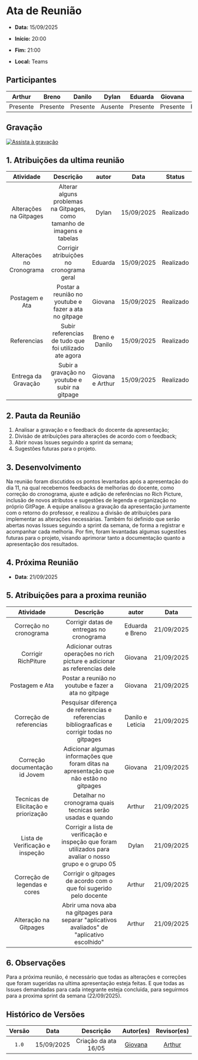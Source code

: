 # Ata de Reunião 

- **Data:** 15/09/2025 

- **Início:** 20:00

- **Fim:** 21:00

- **Local:** Teams

## Participantes

| Arthur | Breno | Danilo | Dylan | Eduarda | Giovana | Leticia |
| :-: | :-: | :-: | :-: | :-: | :-: | :-: |
| Presente | Presente | Presente | Ausente | Presente | Presente | Presente |

## Gravação

[![Assista à gravação](https://img.youtube.com/vi/QfbpWL-Z-Os/hqdefault.jpg)](https://youtu.be/QfbpWL-Z-Os)

## 1. Atribuições da ultima reunião 

| Atividade | Descrição | autor | Data | Status | 
| :-: | :-: | :-: | :-: | :-: | 
| Alterações na Gitpages | Alterar alguns problemas na Gitpages, como tamanho de imagens e tabelas | Dylan | 15/09/2025 | Realizado |
| Alterações no Cronograma | Corrigir atribuições no cronograma geral | Eduarda | 15/09/2025 | Realizado |
| Postagem e Ata | Postar a reunião no youtube e fazer a ata no gitpage | Giovana | 15/09/2025 |  Realizado |
| Referencias | Subir referencias de tudo que foi utilizado ate agora | Breno e Danilo | 15/09/2025 | Realizado |
| Entrega da Gravação | Subir a gravação no youtube e subir na gitpage | Giovana e Arthur | 15/09/2025 | Realizado |

## 2. Pauta da Reunião

1. Analisar a gravação e o feedback do docente da apresentação;
2. Divisão de atribuições para alterações de acordo com o feedback;
3. Abrir novas Issues seguindo a sprint da semana;
4. Sugestões futuras para o projeto.


## 3. Desenvolvimento

Na reunião foram discutidos os pontos levantados após a apresentação do dia 11, na qual recebemos feedbacks de melhorias do docente, como correção do cronograma, ajuste e adição de referências no Rich Picture, inclusão de novos atributos e sugestões de legenda e organização no próprio GitPage. A equipe analisou a gravação da apresentação juntamente com o retorno do professor, e realizou a divisão de atribuições para implementar as alterações necessárias. Também foi definido que serão abertas novas Issues seguindo a sprint da semana, de forma a registrar e acompanhar cada melhoria. Por fim, foram levantadas algumas sugestões futuras para o projeto, visando aprimorar tanto a documentação quanto a apresentação dos resultados.


## 4. Próxima Reunião

- **Data**: 21/09/2025

## 5. Atribuições para a proxima reunião

| Atividade | Descrição | autor | Data |
| :-: | :-: | :-: | :-: | 
| Correção no cronograma | Corrigir datas de entregas no cronograma | Eduarda e Breno | 21/09/2025 |
| Corrigir RichPiture | Adicionar outras operações no rich picture e adicionar as referencias dele | Giovana | 21/09/2025 |
| Postagem e Ata | Postar a reunião no youtube e fazer a ata no gitpage | Giovana | 21/09/2025 | 
| Correção de referencias | Pesquisar diferença de referencias e referencias bibliograaficas e corrigir todas no gitpages | Danilo e Leticia | 21/09/2025 |
| Correção documentação id Jovem | Adicionar algumas informações que foram ditas na apresentação que não estão no gitpages | Giovana | 21/09/2025 |
| Tecnicas de Elicitação e priorização | Detalhar no cronograma quais tecnicas serão usadas e quando| Arthur | 21/09/2025 |
| Lista de Verificação e inspeção | Corrigir a lista de verificação e inspeção que foram utilizados para avaliar o nosso grupo e o grupo 05 | Dylan | 21/09/2025 |
| Correção de legendas e cores | Corrigir o gitpages de acordo com o que foi sugerido pelo docente | Arthur | 21/09/2025 |
| Alteração na Gitpages | Abrir uma nova aba na gitpages para separar "aplicativos avaliados" de "aplicativo escolhido"  | Arthur | 21/09/2025 |


## 6. Observações
Para a próxima reunião, é necessário que todas as alterações e correções que foram sugeridas na ultima apresentação esteja feitas. E que todas as Issues demandadas para cada integrante esteja concluida, para seguirmos para a proxima sprint da semana (22/09/2025). 
<br> 

## Histórico de Versões

| Versão | Data | Descrição | Autor(es) | Revisor(es) |
| :-: | :-: | :-: | :-: | :-: |
| `1.0` | 15/09/2025 | Criação da ata 16/05 | [Giovana](https://github.com/GiovanaFontesS) | [Arthur](https://github.com/arthurfernandesj) |